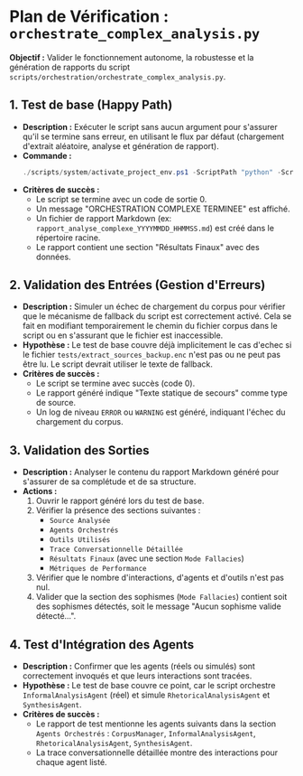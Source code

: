 # Plan de Vérification : `orchestrate_complex_analysis.py`

**Objectif :** Valider le fonctionnement autonome, la robustesse et la génération de rapports du script `scripts/orchestration/orchestrate_complex_analysis.py`.

## 1. Test de base (Happy Path)

*   **Description :** Exécuter le script sans aucun argument pour s'assurer qu'il se termine sans erreur, en utilisant le flux par défaut (chargement d'extrait aléatoire, analyse et génération de rapport).
*   **Commande :**
    ```powershell
    ./scripts/system/activate_project_env.ps1 -ScriptPath "python" -ScriptArgs "scripts/orchestration/orchestrate_complex_analysis.py"
    ```
*   **Critères de succès :**
    *   Le script se termine avec un code de sortie 0.
    *   Un message "ORCHESTRATION COMPLEXE TERMINEE" est affiché.
    *   Un fichier de rapport Markdown (ex: `rapport_analyse_complexe_YYYYMMDD_HHMMSS.md`) est créé dans le répertoire racine.
    *   Le rapport contient une section "Résultats Finaux" avec des données.

## 2. Validation des Entrées (Gestion d'Erreurs)

*   **Description :** Simuler un échec de chargement du corpus pour vérifier que le mécanisme de fallback du script est correctement activé. Cela se fait en modifiant temporairement le chemin du fichier corpus dans le script ou en s'assurant que le fichier est inaccessible.
*   **Hypothèse :** Le test de base couvre déjà implicitement le cas d'echec si le fichier `tests/extract_sources_backup.enc` n'est pas ou ne peut pas être lu. Le script devrait utiliser le texte de fallback.
*   **Critères de succès :**
    *   Le script se termine avec succès (code 0).
    *   Le rapport généré indique "Texte statique de secours" comme type de source.
    *   Un log de niveau `ERROR` ou `WARNING` est généré, indiquant l'échec du chargement du corpus.

## 3. Validation des Sorties

*   **Description :** Analyser le contenu du rapport Markdown généré pour s'assurer de sa complétude et de sa structure.
*   **Actions :**
    1.  Ouvrir le rapport généré lors du test de base.
    2.  Vérifier la présence des sections suivantes :
        *   `Source Analysée`
        *   `Agents Orchestrés`
        *   `Outils Utilisés`
        *   `Trace Conversationnelle Détaillée`
        *   `Résultats Finaux` (avec une section `Mode Fallacies`)
        *   `Métriques de Performance`
    3.  Vérifier que le nombre d'interactions, d'agents et d'outils n'est pas nul.
    4.  Valider que la section des sophismes (`Mode Fallacies`) contient soit des sophismes détectés, soit le message "Aucun sophisme valide détecté...".

## 4. Test d'Intégration des Agents

*   **Description :** Confirmer que les agents (réels ou simulés) sont correctement invoqués et que leurs interactions sont tracées.
*   **Hypothèse :** Le test de base couvre ce point, car le script orchestre `InformalAnalysisAgent` (réel) et simule `RhetoricalAnalysisAgent` et `SynthesisAgent`.
*   **Critères de succès :**
    *   Le rapport de test mentionne les agents suivants dans la section `Agents Orchestrés` : `CorpusManager`, `InformalAnalysisAgent`, `RhetoricalAnalysisAgent`, `SynthesisAgent`.
    *   La trace conversationnelle détaillée montre des interactions pour chaque agent listé.